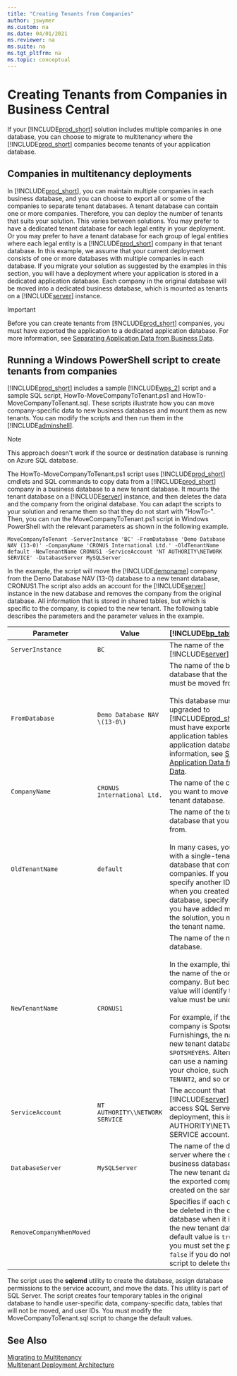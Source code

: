 ```yaml
---
title: "Creating Tenants from Companies"
author: jswymer
ms.custom: na
ms.date: 04/01/2021
ms.reviewer: na
ms.suite: na
ms.tgt_pltfrm: na
ms.topic: conceptual
---
```

# Creating Tenants from Companies in Business Central
If your [!INCLUDE[prod_short](../developer/includes/prod_short.md)] solution includes multiple companies in one database, you can choose to migrate to multitenancy where the [!INCLUDE[prod_short](../developer/includes/prod_short.md)] companies become tenants of your application database.  

## Companies in multitenancy deployments
  
 In [!INCLUDE[prod_short](../developer/includes/prod_short.md)], you can maintain multiple companies in each business database, and you can choose to export all or some of the companies to separate tenant databases. A tenant database can contain one or more companies. Therefore, you can deploy the number of tenants that suits your solution. This varies between solutions. You may prefer to have a dedicated tenant database for each legal entity in your deployment. Or you may prefer to have a tenant database for each group of legal entities where each legal entity is a [!INCLUDE[prod_short](../developer/includes/prod_short.md)] company in that tenant database. In this example, we assume that your current deployment consists of one or more databases with multiple companies in each database. If you migrate your solution as suggested by the examples in this section, you will have a deployment where your application is stored in a dedicated application database. Each company in the original database will be moved into a dedicated business database, which is mounted as tenants on a [!INCLUDE[server](../developer/includes/server.md)] instance.  

> [!IMPORTANT]  
>  Before you can create tenants from [!INCLUDE[prod_short](../developer/includes/prod_short.md)] companies, you must have exported the application to a dedicated application database. For more information, see [Separating Application Data from Business Data](Separating-Application-Data-from-Business-Data.md).  

## Running a Windows PowerShell script to create tenants from companies
  
 [!INCLUDE[prod_short](../developer/includes/prod_short.md)] includes a sample [!INCLUDE[wps_2](../developer/includes/wps_2_md.md)] script and a sample SQL script, HowTo-MoveCompanyToTenant.ps1 and HowTo-MoveCompanyToTenant.sql. These scripts illustrate how you can move company-specific data to new business databases and mount them as new tenants. You can modify the scripts and then run them in the [!INCLUDE[adminshell](../developer/includes/adminshell.md)].
 
> [!NOTE]
> This approach doesn't work if the source or destination database is running on Azure SQL database. 

 The HowTo-MoveCompanyToTenant.ps1 script uses [!INCLUDE[prod_short](../developer/includes/prod_short.md)] cmdlets and SQL commands to copy data from a [!INCLUDE[prod_short](../developer/includes/prod_short.md)] company in a business database to a new tenant database. It mounts the tenant database on a [!INCLUDE[server](../developer/includes/server.md)] instance, and then deletes the data and the company from the original database. You can adapt the scripts to your solution and rename them so that they do not start with "HowTo-". Then, you can run the MoveCompanyToTenant.ps1 script in Windows PowerShell with the relevant parameters as shown in the following example.  

```  
MoveCompanyToTenant -ServerInstance 'BC' -FromDatabase 'Demo Database NAV (13-0)' -CompanyName 'CRONUS International Ltd.' -OldTenantName default -NewTenantName CRONUS1 -ServiceAccount 'NT AUTHORITY\NETWORK SERVICE' -DatabaseServer MySQLServer  
```  

 In the example, the script will move the [!INCLUDE[demoname](../developer/includes/demoname_md.md)] company from the Demo Database NAV \(13-0\) database to a new tenant database, CRONUS1.The script also adds an account for the [!INCLUDE[server](../developer/includes/server.md)] instance in the new database and removes the company from the original database. All information that is stored in shared tables, but which is specific to the company, is copied to the new tenant. The following table describes the parameters and the parameter values in the example.  

|Parameter|Value|[!INCLUDE[bp_tabledescription](../developer/includes/bp_tabledescription_md.md)]|  
|---------------|-----------|---------------------------------------|  
|`ServerInstance`|`BC`|The name of the [!INCLUDE[server](../developer/includes/server.md)] instance.|  
|`FromDatabase`|`Demo Database NAV \(13-0\)`|The name of the business database that the company must be moved from.<br /><br /> This database must have been upgraded to [!INCLUDE[prod_short](../developer/includes/prod_short.md)], and you must have exported the application tables to an application database. For more information, see [Separating Application Data from Business Data](Separating-Application-Data-from-Business-Data.md).|  
|`CompanyName`|`CRONUS International Ltd.`|The name of the company that you want to move to a new tenant database.|  
|`OldTenantName`|`default`|The name of the tenant in the database that you are exporting from.<br /><br /> In many cases, you are working with a single-tenant business database that contains multiple companies. If you did not specify another ID for the tenant when you created the tenant database, specify `default`. If you have added more tenants to the solution, you must specify the tenant name.|  
|`NewTenantName`|`CRONUS1`|The name of the new tenant database.<br /><br /> In the example, this is based on the name of the original company. But because this value will identify the tenant, the value must be unique.<br /><br /> For example, if the name of the company is Spotsmeyer's Furnishings, the name of the new tenant database can be `SPOTSMEYERS`. Alternatively, you can use a naming scheme of your choice, such as `TENANT1`, `TENANT2`, and so on.|  
|`ServiceAccount`|`NT AUTHORITY\\NETWORK SERVICE`|The account that [!INCLUDE[server](../developer/includes/server.md)] uses to access SQL Server. In a default deployment, this is the NT AUTHORITY\\NETWORK SERVICE account.|  
|`DatabaseServer`|`MySQLServer`|The name of the database tier server where the current business database is located. The new tenant database for the exported company will be created on the same server.|  
|`RemoveCompanyWhenMoved`||Specifies if each company must be deleted in the original tenant database when it is created in the new tenant database. The default value is `true`. Therefore, you must set the parameter to `false` if you do not want the script to delete the companies.|  

 The script uses the **sqlcmd** utility to create the database, assign database permissions to the service account, and move the data. This utility is part of SQL Server. The script creates four temporary tables in the original database to handle user-specific data, company-specific data, tables that will not be moved, and user IDs. You must modify the MoveCompanyToTenant.sql script to change the default values.  

## See Also  
 [Migrating to Multitenancy](Migrating-to-Multitenancy.md)   
 [Multitenant Deployment Architecture](Multitenant-Deployment-Architecture.md)   

